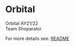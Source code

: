 # Orbital
Orbital AY21/22  
Team Shoparator

For more details see: [README](https://docs.google.com/document/d/1I7e8ubWbuge_BoR7wTdoerg_6DTM4BfDptEPQn2nTio/edit])
